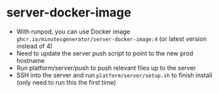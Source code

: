 # server-docker-image

- With runpod, you can use Docker image `ghcr.io/minutesgenerator/server-docker-image:4` (or latest version instead of 4)
- Need to update the server push script to point to the new prod hostname
- Run platform/server/push to push relevant files up to the server
- SSH into the server and run `platform/server/setup.sh` to finish install (only need to run this the first time)
